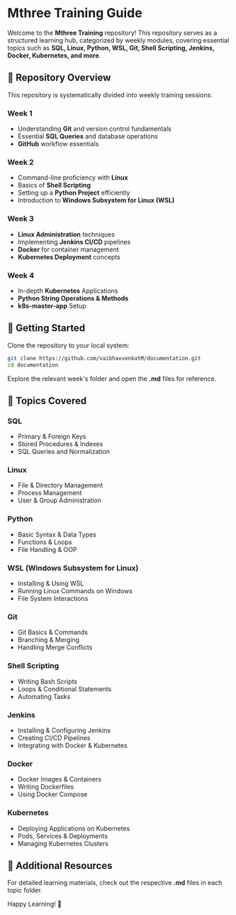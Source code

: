 # Mthree Training Guide

Welcome to the **Mthree Training** repository! This repository serves as a structured learning hub, categorized by weekly modules, covering essential topics such as **SQL, Linux, Python, WSL, Git, Shell Scripting, Jenkins, Docker, Kubernetes, and more**.

## 📁 Repository Overview
This repository is systematically divided into weekly training sessions:

### **Week 1**
- Understanding **Git** and version control fundamentals
- Essential **SQL Queries** and database operations
- **GitHub** workflow essentials

### **Week 2**
- Command-line proficiency with **Linux**
- Basics of **Shell Scripting**
- Setting up a **Python Project** efficiently
- Introduction to **Windows Subsystem for Linux (WSL)**

### **Week 3**
- **Linux Administration** techniques
- Implementing **Jenkins CI/CD** pipelines
- **Docker** for container management
- **Kubernetes Deployment** concepts

### **Week 4**
- In-depth **Kubernetes** Applications
- **Python String Operations & Methods**
- **k8s-master-app** Setup

## 🚀 Getting Started
Clone the repository to your local system:
```sh
git clone https://github.com/vaibhavvenkatM/documentation.git
cd documentation
```

Explore the relevant week's folder and open the **.md** files for reference.

## 📌 Topics Covered
### **SQL**
- Primary & Foreign Keys
- Stored Procedures & Indexes
- SQL Queries and Normalization

### **Linux**
- File & Directory Management
- Process Management
- User & Group Administration

### **Python**
- Basic Syntax & Data Types
- Functions & Loops
- File Handling & OOP

### **WSL (Windows Subsystem for Linux)**
- Installing & Using WSL
- Running Linux Commands on Windows
- File System Interactions

### **Git**
- Git Basics & Commands
- Branching & Merging
- Handling Merge Conflicts

### **Shell Scripting**
- Writing Bash Scripts
- Loops & Conditional Statements
- Automating Tasks

### **Jenkins**
- Installing & Configuring Jenkins
- Creating CI/CD Pipelines
- Integrating with Docker & Kubernetes

### **Docker**
- Docker Images & Containers
- Writing Dockerfiles
- Using Docker Compose

### **Kubernetes**
- Deploying Applications on Kubernetes
- Pods, Services & Deployments
- Managing Kubernetes Clusters

## 📖 Additional Resources
For detailed learning materials, check out the respective **.md** files in each topic folder.

Happy Learning! 🚀